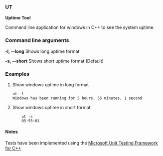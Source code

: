 ### UT
**Uptime Tool**

Command line application for windows in C++ to see the system uptime.


### Command line arguments
  **-l, --long**			Shows long uptime format

  **-s, --short**			Shows short uptime format (Default)

### Examples
1. Show windows uptime in long format

    ```
    ut -l
    Windows has been running for 5 hours, 55 minutes, 1 second
    ```

2. Show windows uptime in short format
    ```        
        ut -s
        05:55:01
    ```

#### Notes
Tests have been implemented using the [Microsoft Unit Testing Framework for C++](https://docs.microsoft.com/en-us/visualstudio/test/how-to-use-microsoft-test-framework-for-cpp?view=vs-2019)